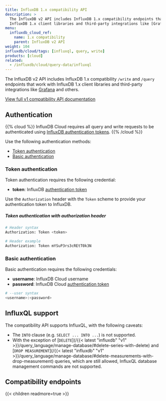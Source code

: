 ```yaml
---
title: InfluxDB 1.x compatibility API
description: >
  The InfluxDB v2 API includes InfluxDB 1.x compatibility endpoints that work with
  InfluxDB 1.x client libraries and third-party integrations like [Grafana](https://grafana.com) and others.
menu:
  influxdb_cloud_ref:
    name: 1.x compatibility
    parent: InfluxDB v2 API
weight: 104
influxdb/cloud/tags: [influxql, query, write]
products: [cloud]
related:
  - /influxdb/cloud/query-data/influxql
---
```


The InfluxDB v2 API includes InfluxDB 1.x compatibility `/write` and `/query`
endpoints that work with InfluxDB 1.x client libraries and third-party integrations
like [Grafana](https://grafana.com) and others.

<a class="btn" href="/influxdb/cloud/api/v1-compatibility/">View full v1 compatibility API documentation</a>

## Authentication

{{% cloud %}}
InfluxDB Cloud requires all query and write requests to be authenticated using
[InfluxDB authentication tokens](/influxdb/cloud/security/tokens/).
{{% /cloud %}}

Use the following authentication methods:

- [Token authentication](#token-authentication)
- [Basic authentication](#basic-authentication)

### Token authentication
Token authentication requires the following credential:

- **token**: InfluxDB [authentication token](/influxdb/cloud/security/tokens/)

Use the `Authorization` header with the `Token` scheme to provide your
authentication token to InfluxDB.

##### Token authentication with authorization header
```sh
# Header syntax
Authorization: Token <token>

# Header example
Authorization: Token mYSuP3rs3cREtT0k3N
```

### Basic authentication
Basic authentication requires the following credentials:

- **username**: InfluxDB Cloud username
- **password**: InfluxDB Cloud [authentication token](/influxdb/cloud/security/tokens/)

```sh
# --user syntax
<username>:<password>
```

## InfluxQL support

The compatibility API supports InfluxQL, with the following caveats:

- The `INTO` clause (e.g. `SELECT ... INTO ...`) is not supported.
- With the exception of [`DELETE`](/{{< latest "influxdb" "v1" >}}/query_language/manage-database/#delete-series-with-delete) and
  [`DROP MEASUREMENT`](/{{< latest "influxdb" "v1" >}}/query_language/manage-database/#delete-measurements-with-drop-measurement) queries, which are still allowed,
  InfluxQL database management commands are not supported.

## Compatibility endpoints

{{< children readmore=true >}}
